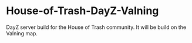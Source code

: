 # House-of-Trash-DayZ-Valning
DayZ server build for the House of Trash community. It will be build on the Valning map.
